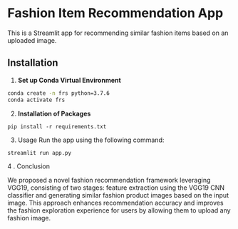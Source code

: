 # Fashion Item Recommendation App

This is a Streamlit app for recommending similar fashion items based on an uploaded image.

## Installation

1. **Set up Conda Virtual Environment**

```bash
conda create -n frs python=3.7.6
conda activate frs

````
2.  **Installation of Packages** 

````
pip install -r requirements.txt

````

3. Usage
Run the app using the following command:

````
streamlit run app.py

````

4 . Conclusion 

We proposed a novel fashion recommendation framework leveraging VGG19, consisting of two stages: feature extraction using the VGG19 CNN classifier and generating similar fashion product images based on the input image. This approach enhances recommendation accuracy and improves the fashion exploration experience for users by allowing them to upload any fashion image.